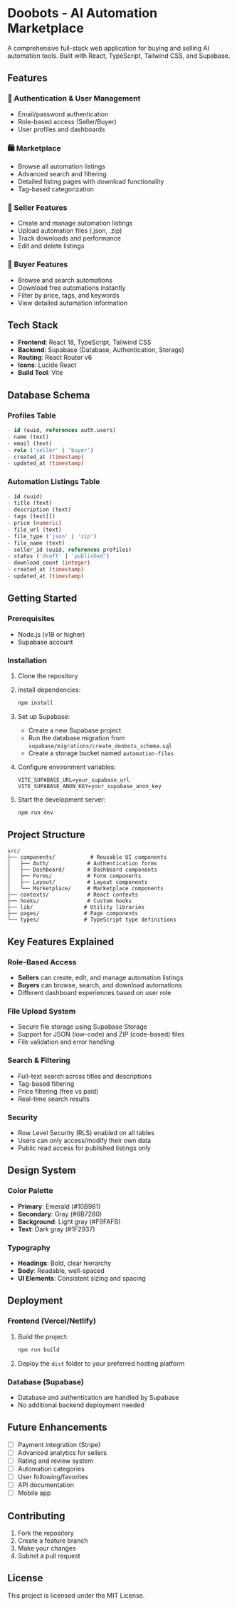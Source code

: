 # Doobots - AI Automation Marketplace

A comprehensive full-stack web application for buying and selling AI automation tools. Built with React, TypeScript, Tailwind CSS, and Supabase.

## Features

### 🔐 Authentication & User Management
- Email/password authentication
- Role-based access (Seller/Buyer)
- User profiles and dashboards

### 🛍️ Marketplace
- Browse all automation listings
- Advanced search and filtering
- Detailed listing pages with download functionality
- Tag-based categorization

### 👤 Seller Features
- Create and manage automation listings
- Upload automation files (.json, .zip)
- Track downloads and performance
- Edit and delete listings

### 🛒 Buyer Features
- Browse and search automations
- Download free automations instantly
- Filter by price, tags, and keywords
- View detailed automation information

## Tech Stack

- **Frontend**: React 18, TypeScript, Tailwind CSS
- **Backend**: Supabase (Database, Authentication, Storage)
- **Routing**: React Router v6
- **Icons**: Lucide React
- **Build Tool**: Vite

## Database Schema

### Profiles Table
```sql
- id (uuid, references auth.users)
- name (text)
- email (text)
- role ('seller' | 'buyer')
- created_at (timestamp)
- updated_at (timestamp)
```

### Automation Listings Table
```sql
- id (uuid)
- title (text)
- description (text)
- tags (text[])
- price (numeric)
- file_url (text)
- file_type ('json' | 'zip')
- file_name (text)
- seller_id (uuid, references profiles)
- status ('draft' | 'published')
- download_count (integer)
- created_at (timestamp)
- updated_at (timestamp)
```

## Getting Started

### Prerequisites
- Node.js (v18 or higher)
- Supabase account

### Installation

1. Clone the repository
2. Install dependencies:
   ```bash
   npm install
   ```

3. Set up Supabase:
   - Create a new Supabase project
   - Run the database migration from `supabase/migrations/create_doobots_schema.sql`
   - Create a storage bucket named `automation-files`

4. Configure environment variables:
   ```env
   VITE_SUPABASE_URL=your_supabase_url
   VITE_SUPABASE_ANON_KEY=your_supabase_anon_key
   ```

5. Start the development server:
   ```bash
   npm run dev
   ```

## Project Structure

```
src/
├── components/           # Reusable UI components
│   ├── Auth/            # Authentication forms
│   ├── Dashboard/       # Dashboard components
│   ├── Forms/           # Form components
│   ├── Layout/          # Layout components
│   └── Marketplace/     # Marketplace components
├── contexts/            # React contexts
├── hooks/               # Custom hooks
├── lib/                # Utility libraries
├── pages/              # Page components
└── types/              # TypeScript type definitions
```

## Key Features Explained

### Role-Based Access
- **Sellers** can create, edit, and manage automation listings
- **Buyers** can browse, search, and download automations
- Different dashboard experiences based on user role

### File Upload System
- Secure file storage using Supabase Storage
- Support for JSON (low-code) and ZIP (code-based) files
- File validation and error handling

### Search & Filtering
- Full-text search across titles and descriptions
- Tag-based filtering
- Price filtering (free vs paid)
- Real-time search results

### Security
- Row Level Security (RLS) enabled on all tables
- Users can only access/modify their own data
- Public read access for published listings only

## Design System

### Color Palette
- **Primary**: Emerald (#10B981)
- **Secondary**: Gray (#6B7280)
- **Background**: Light gray (#F9FAFB)
- **Text**: Dark gray (#1F2937)

### Typography
- **Headings**: Bold, clear hierarchy
- **Body**: Readable, well-spaced
- **UI Elements**: Consistent sizing and spacing

## Deployment

### Frontend (Vercel/Netlify)
1. Build the project:
   ```bash
   npm run build
   ```
2. Deploy the `dist` folder to your preferred hosting platform

### Database (Supabase)
- Database and authentication are handled by Supabase
- No additional backend deployment needed

## Future Enhancements

- [ ] Payment integration (Stripe)
- [ ] Advanced analytics for sellers
- [ ] Rating and review system
- [ ] Automation categories
- [ ] User following/favorites
- [ ] API documentation
- [ ] Mobile app

## Contributing

1. Fork the repository
2. Create a feature branch
3. Make your changes
4. Submit a pull request

## License

This project is licensed under the MIT License.